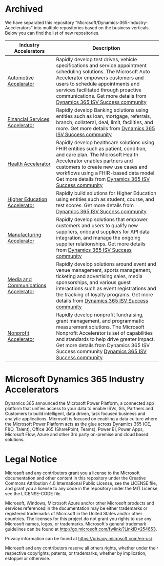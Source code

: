 # Archived
We have separated this repository "Microsoft/Dynamics-365-Industry-Accelerators" into multiple repositories based on the business verticals. Below you can find the list of new repositories.

| Industry Accelerators | Description |
|-------------|----------------------|
| [Automotive Accelerator](https://github.com/Microsoft/Industry-Accelerator-Automotive) |  Rapidly develop test drives, vehicle specifications and service appointment scheduling solutions. The Microsoft Auto Accelerator empowers customers and users to schedule appointments and services facilitated through proactive communications. Get more details from [Dynamics 365 ISV Success community](https://community.dynamics.com/365/b/dynamics365isvsuccess)|
| [Financial Services Accelerator](https://github.com/Microsoft/Industry-Accelerator-FinancialServices) | Rapidly develop Banking solutions using entities such as loan, mortgage, referrals, branch, collateral, deal, limit, facilities, and more. Get more details from [Dynamics 365 ISV Success community](https://community.dynamics.com/365/b/dynamics365isvsuccess)|
| [Health Accelerator](https://github.com/Microsoft/Industry-Accelerator-Health) |  Rapidly develop healthcare solutions using FHIR entities such as patient, condition, and care plan. The Microsoft Health Accelerator enables partners and customers to create new use cases and workflows using a FHIR-based data model. Get more details from [Dynamics 365 ISV Success community](https://community.dynamics.com/365/b/dynamics365isvsuccess)|
| [Higher Education Accelerator](https://github.com/Microsoft/Industry-Accelerator-Education) |  Rapidly build solutions for Higher Education using entities such as student, course, and test scores.  Get more details from [Dynamics 365 ISV Success community](https://community.dynamics.com/365/b/dynamics365isvsuccess)|
| [Manufacturing Accelerator](https://github.com/Microsoft/Industry-Accelerator-Manufacturing) |  Rapidly develop solutions that  empower customers and users to qualify new suppliers, onboard suppliers for API data integration, and manage the ongoing supplier relationships. Get more details from [Dynamics 365 ISV Success community](https://community.dynamics.com/365/b/dynamics365isvsuccess)|
| [Media and Communications Accelerator](https://github.com/Microsoft/Industry-Accelerator-Media) |  Rapidly develop solutions around event and venue management, sports management, ticketing and advertising sales, media sponsorships, and various guest interactions such as event registrations and the tracking of loyalty programs. Get more details from [Dynamics 365 ISV Success community](https://community.dynamics.com/365/b/dynamics365isvsuccess)|
| [Nonprofit Accelerator](https://github.com/Microsoft/Industry-Accelerator-Nonprofit) |  Rapidly develop nonprofit fundraising, grant management, and programmatic measurement solutions. The Microsoft Nonprofit Accelerator is set of capabilities and standards to help drive greater impact. Get more details from Dynamics 365 ISV Success community [Dynamics 365 ISV Success community](https://community.dynamics.com/365/b/dynamics365isvsuccess/posts/dynamics-365-nonprofit-accelerator-iati-interoperability-alignment-membership-volunteer-and-project-management-integration-with-the-microsoft-nonprofit-common-data-model)|

# Microsoft Dynamics 365 Industry Accelerators

Dynamics 365 announced the Microsoft Power Platform, a connected app platform 
that unifies access to your data to enable ISVs, SIs, Partners and Customers to build intelligent, 
data driven, task focused business and analytic applications. Microsoft is focused on enabling a data 
culture where the Microsoft Power Platform acts as the glue across Dynamics 365 (CE, F&O, Talent), 
Office 365 (SharePoint, Teams), Power BI, Power Apps, Microsoft Flow, Azure and other 3rd party on-premise 
and cloud based solutions.

# Legal Notice

Microsoft and any contributors grant you a license to the Microsoft documentation and other content in this repository under the Creative Commons Attribution 4.0 International Public License, see the LICENSE file, and grant you a license to any code in the repository under the MIT License, see the LICENSE-CODE file.

Microsoft, Windows, Microsoft Azure and/or other Microsoft products and services referenced in the documentation may be either trademarks or registered trademarks of Microsoft in the United States and/or other countries. The licenses for this project do not grant you rights to use any Microsoft names, logos, or trademarks. Microsoft's general trademark guidelines can be found at http://go.microsoft.com/fwlink/?LinkID=254653.

Privacy information can be found at https://privacy.microsoft.com/en-us/

Microsoft and any contributors reserve all others rights, whether under their respective copyrights, patents, or trademarks, whether by implication, estoppel or otherwise.
